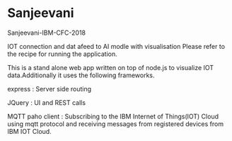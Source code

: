 # Sanjeevani
Sanjeevani-IBM-CFC-2018

IOT connection and dat afeed to AI modle with visualisation 
Please refer to the recipe for running the application.

This is a stand alone web app written on top of node.js to visualize IOT data.Additionally it uses the following frameworks.

express : Server side routing

JQuery : UI and REST calls

MQTT paho client : Subscribing to the IBM Internet of Things(IOT) Cloud using mqtt protocol and receiving messages from registered devices from IBM IOT Cloud.
